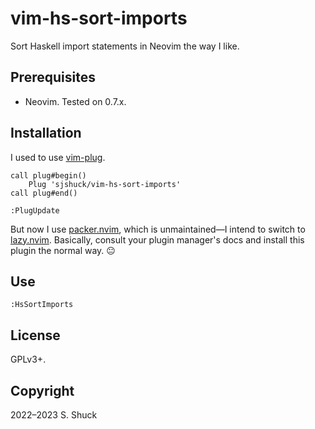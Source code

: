 # vim-hs-sort-imports

Sort Haskell import statements in Neovim the way I like.

## Prerequisites

* Neovim.  Tested on 0.7.x.

## Installation

I used to use [vim-plug](https://github.com/junegunn/vim-plug).

```vimscript
call plug#begin()
    Plug 'sjshuck/vim-hs-sort-imports'
call plug#end()
```

`:PlugUpdate`

But now I use [packer.nvim](https://github.com/wbthomason/packer.nvim), which is unmaintained&mdash;I intend to switch to [lazy.nvim](https://github.com/folke/lazy.nvim).  Basically, consult your plugin manager's docs and install this plugin the normal way.  :neutral_face:

## Use

`:HsSortImports`

## License

GPLv3+.

## Copyright

2022&ndash;2023 S. Shuck

